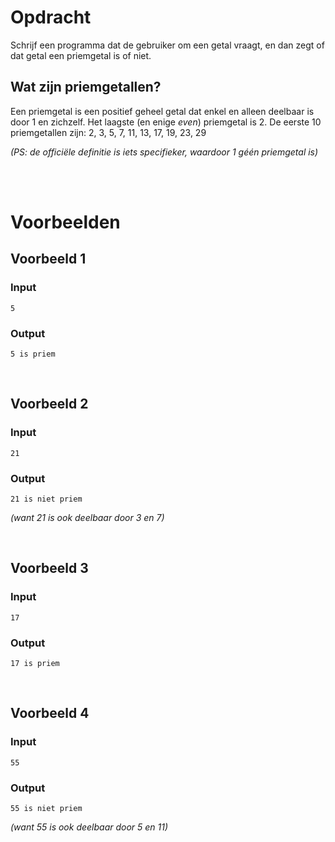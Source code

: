 # <b>Opdracht</b>
Schrijf een programma dat de gebruiker om een getal vraagt, en dan zegt of dat getal een priemgetal is of niet.

## Wat zijn priemgetallen?
Een priemgetal is een positief geheel getal dat enkel en alleen deelbaar is door 1 en zichzelf. Het laagste (en enige <i>even</i>) priemgetal is 2. De eerste 10 priemgetallen zijn:
    2, 3, 5, 7, 11, 13, 17, 19, 23, 29

<i>(PS: de officiële definitie is iets specifieker, waardoor 1 géén priemgetal is)</i>
 
<br>
<br> 
 
# <b>Voorbeelden</b>
## Voorbeeld 1
### Input
```console?lang=python
5
```

### Output
```console?lang=python
5 is priem
```

<br>

## Voorbeeld 2
### Input
```console?lang=python
21
```

### Output
```console?lang=python
21 is niet priem
```
<i>(want 21 is ook deelbaar door 3 en 7)</i>

<br>

## Voorbeeld 3
### Input
```console?lang=python
17
```

### Output
```console?lang=python
17 is priem
```

<br>

## Voorbeeld 4
### Input
```console?lang=python
55
```

### Output
```console?lang=python
55 is niet priem
```
<i>(want 55 is ook deelbaar door 5 en 11)</i>